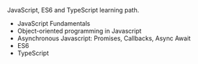 JavaScript, ES6 and TypeScript learning path.

- JavaScript Fundamentals
- Object-oriented programming in Javascript
- Asynchronous Javascript: Promises, Callbacks, Async Await
- ES6
- TypeScript
